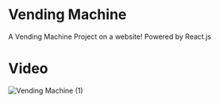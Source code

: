 # Vending Machine
A Vending Machine Project on a website! Powered by React.js
# Video
![Vending Machine (1)](https://github.com/VAZzzz1/M-quina-de-Venda/assets/101347883/7e603309-cac2-4e73-8b0c-62348fbe2746)
